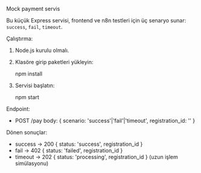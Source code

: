 Mock payment servis

Bu küçük Express servisi, frontend ve n8n testleri için üç senaryo sunar: `success`, `fail`, `timeout`.

Çalıştırma:

1) Node.js kurulu olmalı.
2) Klasöre girip paketleri yükleyin:

   npm install

3) Servisi başlatın:

   npm start

Endpoint:
- POST /pay
  body: { scenario: 'success'|'fail'|'timeout', registration_id: '<uuid>' }

Dönen sonuçlar:
- success -> 200 { status: 'success', registration_id }
- fail -> 402 { status: 'failed', registration_id }
- timeout -> 202 { status: 'processing', registration_id } (uzun işlem simülasyonu)
